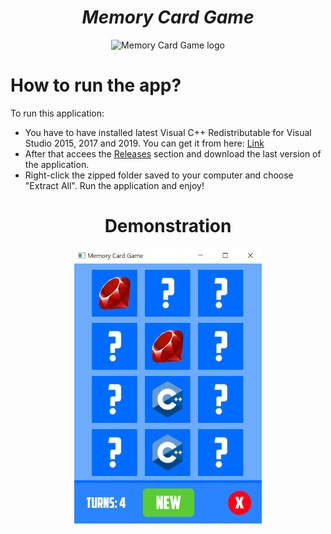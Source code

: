 <h1 align="center"><strong><em>Memory Card Game</strong></em></h1>
<p align="center"><img src="http://englishprofs.pbworks.com/f/memory-game.png" alt="Memory Card Game logo" height=200 width=400></p>
  
# How to run the app?

<p>To run this application: </p> 

* You have to have installed latest Visual C++ Redistributable for Visual Studio 2015, 2017 and 2019. You can get it from here: <a href ="https://support.microsoft.com/en-us/topic/the-latest-supported-visual-c-downloads-2647da03-1eea-4433-9aff-95f26a218cc0">Link</a>
* After that accees the <a href="https://github.com/Yashmerino/M-C-G/releases">Releases</a> section and download the last version of the application.
* Right-click the zipped folder saved to your computer and choose "Extract All". Run the application and enjoy!

<h1 align="center"><strong>Demonstration</strong></h1>
<p align="center"><img src="demo.png" alt="Tetris logo" height=440 width=300></p>
